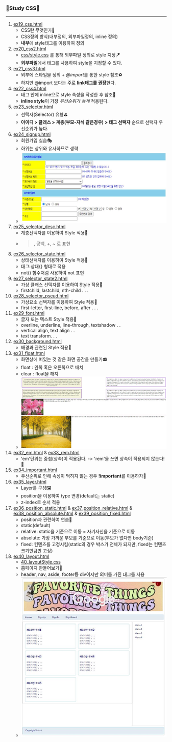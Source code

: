 ### 🎼Study CSS🎼
---
1. [ex19_css.html](./ex19_css.html)
   - CSS란 무엇인가👢
   - CSS정의 방식(내부정의, 외부파일정의, inline 정의)
   - **내부**에 style태그를 이용하여 정의
2. [ex20_css2.html](./ex20_css2.html)
   + [css/style.css](./css/style.css) 를 통해 외부파일 정의로 style 지정🪁
   - **외부파일**에서 태그를 사용하여 style을 지정할 수 있다.
3. [ex21_css3.html](./ex21_css3.html)
   - 외부에 스타일을 정의 + *@import*를 통한 style 참조⚽
   - 하지만 @import 보다는 주로 **link태그를 권장**한다.
4. [ex22_css4.html](./ex22_css4.html)
   - 태그 안에 inline으로 style 속성을 작성한 후 참조👜
   - **inline style**이 가장 *우선순위가 높게* 적용된다.
5. [ex23_selector.html](./ex23_selector.html)
   - 선택자(Selector) 유형⛳
   - **아이디 > 클래스 > 계층(부모-자식 같은경우) > 태그 선택자** 순으로  선택자 우선순위가 높다.
6. [ex24_signup.html](./ex24_signup.html)
   - 회원가입 실습🎭
   - 하위는 상위와 유사하므로 생략
   - ![회원가입 실습](./img/signupImg.JPG)
7. [ex25_selector_desc.html](./ex25_selector_desc.html)
   - 계층선택자를 이용하여 Style 적용🏒
   - >, 공백, +, ~ 로 표현
8. [ex26_selector_state.html](./ex26_selector_state.html)
   - 상태선택자를 이용하여 Style 적용🎾
   - 태그:상태{} 형태로 적용
   - not() 함수처럼 사용하여 not 표현
9. [ex27_selector_state2.html](./ex27_selector_state2.html)
   - 가상 클래스 선택자를 이용하여 Style 적용👠
   - firstchild, lastchild, nth-child . . .
10. [ex28_selector_pseud.html](./ex28_selector_pseud.html)
    - 가상요소 선택자를 이용하여 Style 적용🎨
    - first-letter, first-line, before, after . . .
11. [ex29_font.html](./ex29_font.html)
    - 글자 또는 텍스트 Style 적용🥁
    - overline, underline, line-through, textshadow . . 
    - vertical align, text align . .
    - text transform. . .
12. [ex30_background.html](./ex30_background.html)
    - 배경과 관련된 Style 적용👙
13. [ex31_float.html](./ex31_float.html)
    - 화면상에 떠있는 것 같은 화면 공간을 만들기📻
    - float : 왼쪽 혹은 오른쪽으로 배치
    - clear : float을 해지
    - ![floatPractice](./img/floatImg.JPG)
14. [ex32_em.html](./ex32_em.html) & [ex33_rem.html](./ex33_rem.html)
    - 'em'단위는 중첩(상속)이 적용된다. -> 'rem'을 쓰면 상속이 적용되지 않는다!🧶
15. [ex34_important.html](./ex34_important.html)
    - 우선순위로 인해 속성이 먹히지 않는 경우 **!important**를 이용하자🧵
16. [ex35_layer.html](./ex35_layer.html)
    - Layer를 구성🖼
    - position을 이용하여 type 변경(default는 static)
    - z-index로 순서 적용
17. [ex36_position_static.html](ex36_position_static.html) & [ex37_position_relative.html](./ex37_position_relative.html) & [ex38_position_absolute.html](./ex38_position_absolute.html) & [ex39_position_fixed.html](./ex39_position_fixed.html)
    - position과 관련하여 연습🎳
    - static(default)
    - relative: static을 기준으로 이동 = 자기자신을 기준으로 이동
    - absolute: 가장 가까운 부모를 기준으로 이동(부모가 없다면  body기준)
    - fixed: 컨텐츠를 고정시킴(static의 경우 박스가 전체가 되지만, fixed는 컨텐츠 크기만큼만 고정)
18. [ex40_layout.html](./ex40_layout.html)
    + [40_layoutStyle.css](./css/40_layoutStyle.css) 
    - 홈페이지 만들어보기🎑
    -  header, nav, aside, footer등 div이지만 의미를 가진 태그를 사용
    -  ![layout실습](./img/layoutImg.JPG)